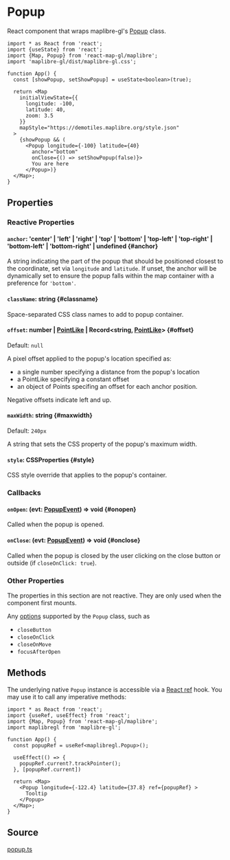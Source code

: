 # Popup

React component that wraps maplibre-gl's [Popup](https://maplibre.org/maplibre-gl-js/docs/API/classes/Popup/) class.


```tsx
import * as React from 'react';
import {useState} from 'react';
import {Map, Popup} from 'react-map-gl/maplibre';
import 'maplibre-gl/dist/maplibre-gl.css';

function App() {
  const [showPopup, setShowPopup] = useState<boolean>(true);

  return <Map
    initialViewState={{
      longitude: -100,
      latitude: 40,
      zoom: 3.5
    }}
    mapStyle="https://demotiles.maplibre.org/style.json"
  >
    {showPopup && (
      <Popup longitude={-100} latitude={40}
        anchor="bottom"
        onClose={() => setShowPopup(false)}>
        You are here
      </Popup>)}
  </Map>;
}
```


## Properties

### Reactive Properties

#### `anchor`: 'center' | 'left' | 'right' | 'top' | 'bottom' | 'top-left' | 'top-right' | 'bottom-left' | 'bottom-right' | undefined {#anchor}

A string indicating the part of the popup that should be positioned closest to the coordinate, set via `longitude` and `latitude`. 
If unset, the anchor will be dynamically set to ensure the popup falls within the map container with a preference for `'bottom'`.

#### `className`: string {#classname}

Space-separated CSS class names to add to popup container.

#### `offset`: number | [PointLike](./types.md#pointlike) | Record\<string, [PointLike](./types.md#pointlike)\> {#offset}

Default: `null`

A pixel offset applied to the popup's location specified as:

- a single number specifying a distance from the popup's location
- a PointLike specifying a constant offset
- an object of Points specifing an offset for each anchor position.

Negative offsets indicate left and up.

#### `maxWidth`: string {#maxwidth}

Default: `240px`

A string that sets the CSS property of the popup's maximum width.

#### `style`: CSSProperties {#style}

CSS style override that applies to the popup's container.

### Callbacks

#### `onOpen`: (evt: [PopupEvent](./types.md#popupevent)) => void {#onopen}

Called when the popup is opened.

#### `onClose`: (evt: [PopupEvent](./types.md#popupevent)) => void {#onclose}

Called when the popup is closed by the user clicking on the close button or outside (if `closeOnClick: true`).


### Other Properties

The properties in this section are not reactive. They are only used when the component first mounts.

Any [options](https://maplibre.org/maplibre-gl-js/docs/API/type-aliases/PopupOptions/) supported by the `Popup` class, such as

- `closeButton`
- `closeOnClick`
- `closeOnMove`
- `focusAfterOpen`


## Methods

The underlying native `Popup` instance is accessible via a [React ref](https://reactjs.org/docs/refs-and-the-dom.html#creating-refs) hook.
You may use it to call any imperative methods:


```tsx
import * as React from 'react';
import {useRef, useEffect} from 'react';
import {Map, Popup} from 'react-map-gl/maplibre';
import maplibregl from 'maplibre-gl';

function App() {
  const popupRef = useRef<maplibregl.Popup>();

  useEffect(() => {
    popupRef.current?.trackPointer();
  }, [popupRef.current])

  return <Map>
    <Popup longitude={-122.4} latitude={37.8} ref={popupRef} >
      Tooltip
    </Popup>
  </Map>;
}
```


## Source

[popup.ts](https://github.com/visgl/react-map-gl/tree/master/modules/maplibre/src/components/popup.ts)
